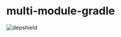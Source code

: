 # multi-module-gradle

![depshield](https://cpeters2.dev.depshield.sonatype.org/badges/eduard-tita/multi-module-gradle/depshield.svg)
